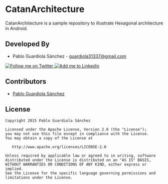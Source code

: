 CatanArchitecture
====

CatanArchitecture is a sample repository to illustrate Hexagonal architecture in Android.

Developed By
------------

* Pablo Guardiola Sánchez - <guardiola31337@gmail.com>

<a href="https://twitter.com/Guardiola31337">
  <img alt="Follow me on Twitter" src="http://pguardiola.com/images/twitter-logo.png" />
</a>
<a href="https://es.linkedin.com/in/pabloguardiola">
  <img alt="Add me to Linkedin" src="http://pguardiola.com/images/linkedin-logo.png" />
</a>

Contributors
------------

* [Pablo Guardiola Sánchez][1]

License
-------

    Copyright 2015 Pablo Guardiola Sánchez

    Licensed under the Apache License, Version 2.0 (the "License");
    you may not use this file except in compliance with the License.
    You may obtain a copy of the License at

       http://www.apache.org/licenses/LICENSE-2.0

    Unless required by applicable law or agreed to in writing, software
    distributed under the License is distributed on an "AS IS" BASIS,
    WITHOUT WARRANTIES OR CONDITIONS OF ANY KIND, either express or implied.
    See the License for the specific language governing permissions and
    limitations under the License.

[1]: https://github.com/Guardiola31337
